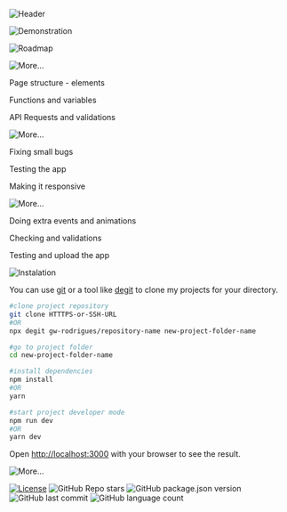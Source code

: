 ![Header](https://user-images.githubusercontent.com/92688864/188981446-38171e61-b1ce-492b-b581-a457380d4022.png)

![Demonstration](https://user-images.githubusercontent.com/92688864/188981468-78ca1f62-642e-4aea-bf92-dba3f36ca085.png)

![Roadmap](https://gist.githubusercontent.com/gw-rodrigues/d0ea04e57502976391b0f71b9a06d918/raw/eba1ec06e6bf00f792d9f1f4ca4ce7df1dab9673/Roadmap.svg)

![More...](https://gist.githubusercontent.com/gw-rodrigues/d0ea04e57502976391b0f71b9a06d918/raw/eba1ec06e6bf00f792d9f1f4ca4ce7df1dab9673/STEP.svg)

<p>Page structure - elements</p>
<p>Functions and variables</p>
<p>API Requests and validations</p>

![More...](https://gist.githubusercontent.com/gw-rodrigues/d0ea04e57502976391b0f71b9a06d918/raw/eba1ec06e6bf00f792d9f1f4ca4ce7df1dab9673/STEP-1.svg)

<p>Fixing small bugs</p>
<p>Testing the app</p>
<p>Making it responsive</p>

![More...](https://gist.githubusercontent.com/gw-rodrigues/d0ea04e57502976391b0f71b9a06d918/raw/eba1ec06e6bf00f792d9f1f4ca4ce7df1dab9673/STEP-2.svg)

<p>Doing extra events and animations</p>
<p>Checking and validations</p>
<p>Testing and upload the app</p>

![Instalation](https://gist.githubusercontent.com/gw-rodrigues/d0ea04e57502976391b0f71b9a06d918/raw/eba1ec06e6bf00f792d9f1f4ca4ce7df1dab9673/Instalation.svg)

You can use [git](https://git-scm.com) or a tool like [degit](https://github.com/Rich-Harris/degit) to clone my projects for your directory.

```sh
#clone project repository
git clone HTTTPS-or-SSH-URL
#OR
npx degit gw-rodrigues/repository-name new-project-folder-name

#go to project folder
cd new-project-folder-name

#install dependencies
npm install
#OR
yarn

#start project developer mode
npm run dev
#OR
yarn dev
```

Open [http://localhost:3000](http://localhost:3000) with your browser to see the result.

![More...](https://gist.githubusercontent.com/gw-rodrigues/d0ea04e57502976391b0f71b9a06d918/raw/eba1ec06e6bf00f792d9f1f4ca4ce7df1dab9673/More....svg)

[![License](https://img.shields.io/badge/license-MIT-green?style=for-the-badge)](./LICENSE)
![GitHub Repo stars](https://img.shields.io/github/stars/gw-rodrigues/upfi-app-react-ts?style=for-the-badge)
![GitHub package.json version](https://img.shields.io/github/package-json/v/gw-rodrigues/upfi-app-react-ts?style=for-the-badge)
![GitHub last commit](https://img.shields.io/github/last-commit/gw-rodrigues/upfi-app-react-ts?style=for-the-badge)
![GitHub language count](https://img.shields.io/github/languages/count/gw-rodrigues/upfi-app-react-ts?style=for-the-badge)
